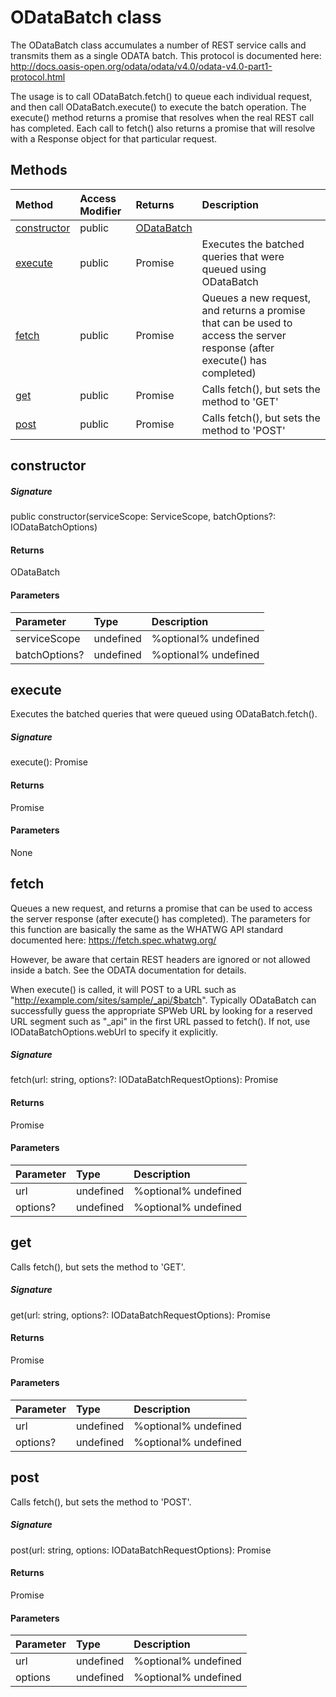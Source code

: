 # ODataBatch class

The ODataBatch class accumulates a number of REST service calls and 
transmits them as a single ODATA batch. This protocol is documented here: 
http://docs.oasis-open.org/odata/odata/v4.0/odata-v4.0-part1-protocol.html 
 
The usage is to call ODataBatch.fetch() to queue each individual request, 
and then call ODataBatch.execute() to execute the batch operation. 
The execute() method returns a promise that resolves when the real REST 
call has completed. Each call to fetch() also returns a promise that will 
resolve with a Response object for that particular request. 






## Methods

| Method	   | Access Modifier | Returns	| Description|
|:-------------|:----|:-------|:-----------|
|[constructor](#constructor)      | public | [ODataBatch](ODataBatch.md) |  |
|[execute](#execute)      | public | Promise<ODataBatch> | Executes the batched queries that were queued using ODataBatch |
|[fetch](#fetch)      | public | Promise<Response> | Queues a new request, and returns a promise that can be used to access  the server response (after execute() has completed) |
|[get](#get)      | public | Promise<Response> | Calls fetch(), but sets the method to 'GET' |
|[post](#post)      | public | Promise<Response> | Calls fetch(), but sets the method to 'POST' |




## constructor



##### Signature
public constructor(serviceScope: ServiceScope, batchOptions?: IODataBatchOptions)

#### Returns
ODataBatch

#### Parameters


| Parameter	   | Type    | Description |
|:-------------|:---------------|:------------|
| serviceScope     | undefined | %optional% undefined |
| batchOptions?     | undefined | %optional% undefined |


## execute

Executes the batched queries that were queued using ODataBatch.fetch().

##### Signature
execute(): Promise<ODataBatch>

#### Returns
Promise<ODataBatch>

#### Parameters
None


## fetch

Queues a new request, and returns a promise that can be used to access 
the server response (after execute() has completed). The parameters for 
this function are basically the same as the WHATWG API standard documented here: 
https://fetch.spec.whatwg.org/ 
 
However, be aware that certain REST headers are ignored or not allowed inside 
a batch. See the ODATA documentation for details. 
 
When execute() is called, it will POST to a URL such as 
"http://example.com/sites/sample/_api/$batch". Typically ODataBatch can successfully 
guess the appropriate SPWeb URL by looking for a reserved URL segment such as "_api" 
in the first URL passed to fetch(). If not, use IODataBatchOptions.webUrl to specify it 
explicitly. 


##### Signature
fetch(url: string, options?: IODataBatchRequestOptions): Promise<Response>

#### Returns
Promise<Response>

#### Parameters


| Parameter	   | Type    | Description |
|:-------------|:---------------|:------------|
| url     | undefined | %optional% undefined |
| options?     | undefined | %optional% undefined |


## get

Calls fetch(), but sets the method to 'GET'.

##### Signature
get(url: string, options?: IODataBatchRequestOptions): Promise<Response>

#### Returns
Promise<Response>

#### Parameters


| Parameter	   | Type    | Description |
|:-------------|:---------------|:------------|
| url     | undefined | %optional% undefined |
| options?     | undefined | %optional% undefined |


## post

Calls fetch(), but sets the method to 'POST'.

##### Signature
post(url: string, options: IODataBatchRequestOptions): Promise<Response>

#### Returns
Promise<Response>

#### Parameters


| Parameter	   | Type    | Description |
|:-------------|:---------------|:------------|
| url     | undefined | %optional% undefined |
| options     | undefined | %optional% undefined |


